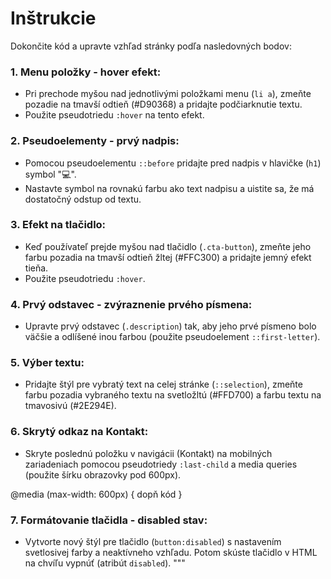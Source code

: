 
# Inštrukcie

Dokončite kód a upravte vzhľad stránky podľa nasledovných bodov:

### 1. Menu položky - hover efekt:

- Pri prechode myšou nad jednotlivými položkami menu (`li a`), zmeňte pozadie na tmavší odtieň (#D90368) a pridajte podčiarknutie textu.
- Použite pseudotriedu `:hover` na tento efekt.

### 2. Pseudoelementy - prvý nadpis:

- Pomocou pseudoelementu `::before` pridajte pred nadpis v hlavičke (`h1`) symbol "💻".
- Nastavte symbol na rovnakú farbu ako text nadpisu a uistite sa, že má dostatočný odstup od textu.

### 3. Efekt na tlačidlo:

- Keď používateľ prejde myšou nad tlačidlo (`.cta-button`), zmeňte jeho farbu pozadia na tmavší odtieň žltej (#FFC300) a pridajte jemný efekt tieňa.
- Použite pseudotriedu `:hover`.

### 4. Prvý odstavec - zvýraznenie prvého písmena:

- Upravte prvý odstavec (`.description`) tak, aby jeho prvé písmeno bolo väčšie a odlíšené inou farbou (použite pseudoelement `::first-letter`).

### 5. Výber textu:

- Pridajte štýl pre vybratý text na celej stránke (`::selection`), zmeňte farbu pozadia vybraného textu na svetložltú (#FFD700) a farbu textu na tmavosivú (#2E294E).

### 6. Skrytý odkaz na Kontakt:

- Skryte poslednú položku v navigácii (Kontakt) na mobilných zariadeniach pomocou pseudotriedy `:last-child` a media queries (použite šírku obrazovky pod 600px).

@media (max-width: 600px) {
    dopň kód
    }

### 7. Formátovanie tlačidla - disabled stav:

- Vytvorte nový štýl pre tlačidlo (`button:disabled`) s nastavením svetlosivej farby a neaktívneho vzhľadu. Potom skúste tlačidlo v HTML na chvíľu vypnúť (atribút `disabled`).
"""


